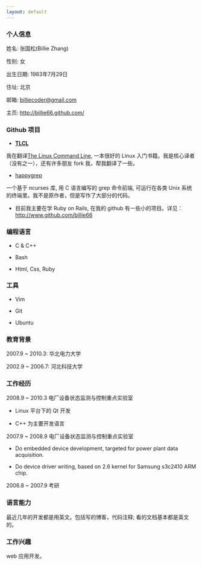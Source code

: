 ```yaml
---
layout: default
---
```


### 个人信息

姓名: 张国松(Billie Zhang)

性别: 女 

出生日期: 1983年7月29日

住址: 北京

邮箱: billiecoder@gmail.com

主页: <http://billie66.github.com/>

### Github 项目 

* [__TLCL__](https://github.com/billie66/TLCL)

我在翻译[The Linux Command Line](http://linuxcommand.org), 一本很好的 Linux
入门书籍。我是核心译者（没有之一），还有许多朋友 fork 我，帮我翻译了一些。

* [happygrep](http://happypeter.github.com/happygrep/index.html)

一个基于 ncurses 库, 用 C 语言编写的 grep 命令前端, 可运行在各类 Unix
系统的终端里。我不是原作者，但是写作了大部分的代码。

* 目前我主要在学 Ruby on Rails, 在我的 github
  有一些小的项目。详见：<http://www.github.com/billie66>


### 编程语言 

* C & C++ 

* Bash 

* Html, Css, Ruby 

### 工具 

* Vim

* Git

* Ubuntu 

### 教育背景 

2007.9 ~ 2010.3: 华北电力大学 

2002.9 ~ 2006.7: 河北科技大学

### 工作经历 

2008.9 ~ 2010.3 电厂设备状态监测与控制重点实验室 

* Linux 平台下的 Qt 开发 

* C++ 为主要开发语言 

2007.9 ~ 2008.9 电厂设备状态监测与控制重点实验室

* Do embedded device development, targeted for power plant data acquisition. 

* Do device driver writing, based on 2.6 kernel for Samsung s3c2410 ARM chip.  

2006.8 ~ 2007.9 考研

### 语言能力 

最近几年的开发都是用英文。包括写的博客，代码注释; 看的文档基本都是英文的。

### 工作兴趣 

web 应用开发。
